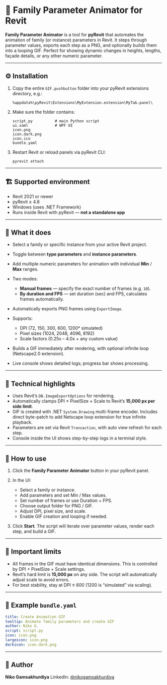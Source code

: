# 🎥 Family Parameter Animator for Revit

**Family Parameter Animator** is a tool for **pyRevit** that automates the animation of family (or instance) parameters in Revit.
It steps through parameter values, exports each step as a PNG, and optionally builds them into a looping GIF.
Perfect for showing dynamic changes in heights, lengths, façade details, or any other numeric parameter.

---

## ⚙ Installation

1. Copy the entire `GIF.pushbutton` folder into your pyRevit extensions directory, e.g.:

   ```
   %appdata%\pyRevit\Extensions\MyExtension.extension\MyTab.panel\
   ```
2. Make sure the folder contains:

   ```
   script.py          # main Python script
   ui.xaml            # WPF UI
   icon.png
   icon.dark.png
   icon.ico
   bundle.yaml
   ```
3. Restart Revit or reload panels via pyRevit CLI:

   ```
   pyrevit attach
   ```

---

## 🏗 Supported environment

* Revit 2021 or newer
* pyRevit ≥ 4.8
* Windows (uses .NET Framework)
* Runs inside Revit with pyRevit — **not a standalone app**

---

## 🚀 What it does

* Select a family or specific instance from your active Revit project.
* Toggle between **type parameters** and **instance parameters**.
* Add multiple numeric parameters for animation with individual **Min** / **Max** ranges.
* Two modes:

  * **Manual frames** — specify the exact number of frames (e.g. `10`).
  * **By duration and FPS** — set duration (sec) and FPS, calculates frames automatically.
* Automatically exports PNG frames using `ExportImage`.
* Supports:

  * DPI (72, 150, 300, 600, 1200\* simulated)
  * Pixel sizes (1024, 2048, 4096, 8192)
  * Scale factors (0.25x – 4.0x + any custom value)
* Builds a GIF immediately after rendering, with optional infinite loop (Netscape2.0 extension).
* Live console shows detailed logs; progress bar shows processing.

---

## 🔩 Technical highlights

* Uses Revit’s `DB.ImageExportOptions` for rendering.
* Automatically clamps DPI × PixelSize × Scale to Revit’s **15,000 px per side limit**.
* GIF is created with .NET `System.Drawing` multi-frame encoder.
  Includes direct byte-patch to add Netscape loop extension for true infinite playback.
* Parameters are set via Revit `Transaction`, with auto view refresh for each step.
* Console inside the UI shows step-by-step logs in a terminal style.

---

## 🚀 How to use

1. Click the **Family Parameter Animator** button in your pyRevit panel.
2. In the UI:

   * Select a family or instance.
   * Add parameters and set Min / Max values.
   * Set number of frames or use Duration + FPS.
   * Choose output folder for PNG / GIF.
   * Adjust DPI, pixel size, and scale.
   * Enable GIF creation and looping if needed.
3. Click **Start**.
   The script will iterate over parameter values, render each step, and build a GIF.

---

## 🚨 Important limits

* All frames in the GIF must have identical dimensions.
  This is controlled by DPI + PixelSize + Scale settings.
* Revit’s hard limit is **15,000 px** on any side.
  The script will automatically adjust scale to avoid errors.
* For best stability, stay at DPI ≤ 600 (1200 is “simulated” via scaling).

---

## 📝 Example `bundle.yaml`

```yaml
title: Create Animation GIF
tooltip: Animate family parameters and create GIF
author: Niko G.
script: script.py
icon: icon.png
largeicon: icon.png
darkicon: icon.dark.png
```

---

## 👤 Author

**Niko Gamsakhurdiya**
LinkedIn: [@nikogamsakhurdiya](https://www.linkedin.com/in/nikogamsakhurdiya)

